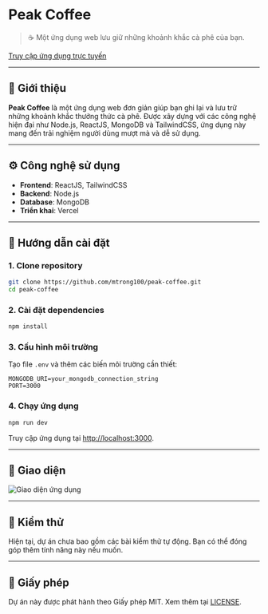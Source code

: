 # Peak Coffee

> ☕️ Một ứng dụng web lưu giữ những khoảnh khắc cà phê của bạn.

[Truy cập ứng dụng trực tuyến](https://peak-coffee.vercel.app)

---

## 📌 Giới thiệu

**Peak Coffee** là một ứng dụng web đơn giản giúp bạn ghi lại và lưu trữ những khoảnh khắc thưởng thức cà phê. Được xây dựng với các công nghệ hiện đại như Node.js, ReactJS, MongoDB và TailwindCSS, ứng dụng này mang đến trải nghiệm người dùng mượt mà và dễ sử dụng.

---

## ⚙️ Công nghệ sử dụng

- **Frontend**: ReactJS, TailwindCSS
- **Backend**: Node.js
- **Database**: MongoDB
- **Triển khai**: Vercel

---

## 🚀 Hướng dẫn cài đặt

### 1. Clone repository

```bash
git clone https://github.com/mtrong100/peak-coffee.git
cd peak-coffee
```

### 2. Cài đặt dependencies

```bash
npm install
```

### 3. Cấu hình môi trường

Tạo file `.env` và thêm các biến môi trường cần thiết:

```env
MONGODB_URI=your_mongodb_connection_string
PORT=3000
```

### 4. Chạy ứng dụng

```bash
npm run dev
```

Truy cập ứng dụng tại [http://localhost:3000](http://localhost:3000).

---

## 📸 Giao diện

![Giao diện ứng dụng](https://i.postimg.cc/gJKfsyVz/Screenshot-104.png)

---

## 🧪 Kiểm thử

Hiện tại, dự án chưa bao gồm các bài kiểm thử tự động. Bạn có thể đóng góp thêm tính năng này nếu muốn.

---

## 📝 Giấy phép

Dự án này được phát hành theo Giấy phép MIT. Xem thêm tại [LICENSE](LICENSE).
